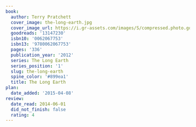 ```yaml
---
book:
  author: Terry Pratchett
  cover_image: the-long-earth.jpg
  cover_image_url: https://i.gr-assets.com/images/S/compressed.photo.goodreads.com/books/1335532694l/13147230._SX98_.jpg
  goodreads: '13147230'
  isbn10: '0062067753'
  isbn13: '9780062067753'
  pages: '336'
  publication_year: '2012'
  series: The Long Earth
  series_position: '1'
  slug: the-long-earth
  spine_color: '#899ea1'
  title: The Long Earth
plan:
  date_added: '2015-04-08'
review:
  date_read: 2014-06-01
  did_not_finish: false
  rating: 4
---
```

